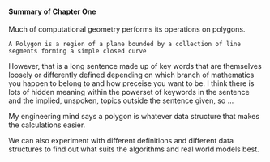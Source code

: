 #### Summary of Chapter One ####

Much of computational geometry performs its operations on polygons.

`A Polygon is a region of a plane bounded by a collection of line segments forming a simple closed curve`

However, that is a long sentence made up of key words that are themselves loosely or differently defined 
depending on which branch of mathematics you happen to belong to and how preceise you want to be.
I think there is lots of hidden meaning within the powerset of keywords in the sentence and the implied, 
unspoken, topics outside the sentence given, so ...

My engineering mind says a polygon is whatever data structure that makes the calculations easier.

We can also experiment with different definitions and different data structures to find out what 
suits the algorithms and real world models best.
